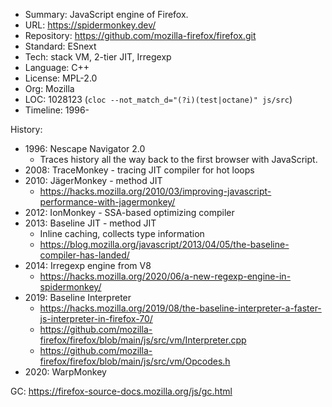 * Summary:    JavaScript engine of Firefox.
* URL:        https://spidermonkey.dev/
* Repository: https://github.com/mozilla-firefox/firefox.git
* Standard:   ESnext
* Tech:       stack VM, 2-tier JIT, Irregexp
* Language:   C++
* License:    MPL-2.0
* Org:        Mozilla
* LOC:        1028123 (`cloc --not_match_d="(?i)(test|octane)" js/src`)
* Timeline:   1996-

History:
  * 1996: Nescape Navigator 2.0
    * Traces history all the way back to the first browser with JavaScript.
  * 2008: TraceMonkey - tracing JIT compiler for hot loops
  * 2010: JägerMonkey - method JIT
    * https://hacks.mozilla.org/2010/03/improving-javascript-performance-with-jagermonkey/
  * 2012: IonMonkey - SSA-based optimizing compiler
  * 2013: Baseline JIT - method JIT
    * Inline caching, collects type information
    * https://blog.mozilla.org/javascript/2013/04/05/the-baseline-compiler-has-landed/
  * 2014: Irregexp engine from V8
    * https://hacks.mozilla.org/2020/06/a-new-regexp-engine-in-spidermonkey/
  * 2019: Baseline Interpreter
    * https://hacks.mozilla.org/2019/08/the-baseline-interpreter-a-faster-js-interpreter-in-firefox-70/
    * https://github.com/mozilla-firefox/firefox/blob/main/js/src/vm/Interpreter.cpp
    * https://github.com/mozilla-firefox/firefox/blob/main/js/src/vm/Opcodes.h
  * 2020: WarpMonkey

GC: https://firefox-source-docs.mozilla.org/js/gc.html
